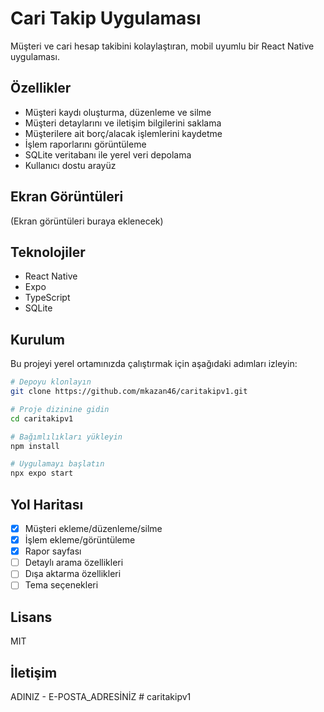 # Cari Takip Uygulaması

Müşteri ve cari hesap takibini kolaylaştıran, mobil uyumlu bir React Native uygulaması.

## Özellikler

- Müşteri kaydı oluşturma, düzenleme ve silme
- Müşteri detaylarını ve iletişim bilgilerini saklama
- Müşterilere ait borç/alacak işlemlerini kaydetme
- İşlem raporlarını görüntüleme
- SQLite veritabanı ile yerel veri depolama
- Kullanıcı dostu arayüz

## Ekran Görüntüleri

(Ekran görüntüleri buraya eklenecek)

## Teknolojiler

- React Native
- Expo
- TypeScript
- SQLite

## Kurulum

Bu projeyi yerel ortamınızda çalıştırmak için aşağıdaki adımları izleyin:

```bash
# Depoyu klonlayın
git clone https://github.com/mkazan46/caritakipv1.git

# Proje dizinine gidin
cd caritakipv1

# Bağımlılıkları yükleyin
npm install

# Uygulamayı başlatın
npx expo start
```

## Yol Haritası

- [x] Müşteri ekleme/düzenleme/silme
- [x] İşlem ekleme/görüntüleme
- [x] Rapor sayfası
- [ ] Detaylı arama özellikleri
- [ ] Dışa aktarma özellikleri
- [ ] Tema seçenekleri

## Lisans

MIT

## İletişim

ADINIZ - E-POSTA_ADRESİNİZ
#   c a r i t a k i p v 1 
 
 